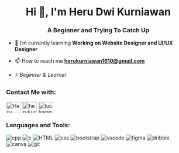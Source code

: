<h1 align="center">Hi 👋, I'm Heru Dwi Kurniawan</h1>
<h3 align="center">A Beginner and Trying To Catch Up</h3>

- 🌱 I’m currently learning **Working on Website Designer and UI/UX Designer**

- 📫 How to reach me **herukurniawan1610@gmail.com**

- ⚡ *Beginner & Learner*

<h3 align="left">Contact Me with:</h3>
<p align="left">
<a href="https://linkedin.com/in/heru-dwi-kurniawan-76b05b216" target="blank"><img align="center" src="https://raw.githubusercontent.com/rahuldkjain/github-profile-readme-generator/master/src/images/icons/Social/linked-in-alt.svg" alt="Heru Dwi Kurniawan" height="30" width="40" /></a>
<a href="https://instagram.com/herukurniawaaan" target="blank"><img align="center" src="https://raw.githubusercontent.com/rahuldkjain/github-profile-readme-generator/master/src/images/icons/Social/instagram.svg" alt="herukurniawaaan" height="30" width="40" /></a>
<a href="https://www.hackerrank.com/luckwan" target="blank"><img align="center" src="https://raw.githubusercontent.com/rahuldkjain/github-profile-readme-generator/master/src/images/icons/Social/hackerrank.svg" alt="luckwan" height="30" width="40" /></a>

</p>

<h3 align="left">Languages and Tools:</h3>
<div align="left">
<img src="https://img.shields.io/badge/C%2B%2B-00599C?style=for-the-badge&logo=c%2B%2B&logoColor=white" alt= "cpp" /> 
<img src="https://img.shields.io/badge/C-00599C?style=for-the-badge&logo=c&logoColor=white" alt= "c" /> 
<img src="https://img.shields.io/badge/HTML-239120?style=for-the-badge&logo=html5&logoColor=white" alt= "HTML" /> 
<img src="https://img.shields.io/badge/CSS-239120?&style=for-the-badge&logo=css3&logoColor=white" alt= "css" /> 
<img src="https://img.shields.io/badge/Bootstrap-563D7C?style=for-the-badge&logo=bootstrap&logoColor=white" alt="bootstrap" />
<img src="https://img.shields.io/badge/Visual_Studio_Code-0078D4?style=for-the-badge&logo=visual%20studio%20code&logoColor=white" alt="vscode"/> 
<img src="https://img.shields.io/badge/Figma-F24E1E?style=for-the-badge&logo=figma&logoColor=white" alt="figma"/>
<img src="https://img.shields.io/badge/Dribbble-EA4C89?style=for-the-badge&logo=dribbble&logoColor=white" alt="dribble"/>
<img src="https://img.shields.io/badge/Canva-%2300C4CC.svg?&style=for-the-badge&logo=Canva&logoColor=white" alt="canva"/>
<img src="https://img.shields.io/badge/GIT-E44C30?style=for-the-badge&logo=git&logoColor=white" alt="git"/>    
</div>                                                                                                         
                                                                          
                                                                                                                       

